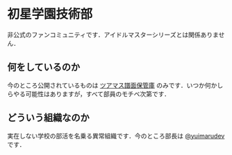 # 初星学園技術部
非公式のファンコミュニティです．アイドルマスターシリーズとは関係ありません．

## 何をしているのか
今のところ公開されているものは [ツアマス譜面保管庫](https://tourmas.shinosawahi.ro) のみです．いつか何かしらやる可能性はありますが，すべて部員のモチベ次第です．

## どういう組織なのか
実在しない学校の部活を名乗る異常組織です．今のところ部長は [@yuimarudev](https://github.com/yuimarudev) です．
